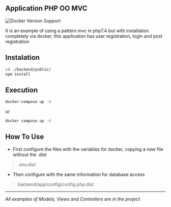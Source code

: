## Application PHP OO MVC

![Docker Version Support](https://img.shields.io/badge/docker-23.0%2B-brightgreen.svg?style=flat-square)

It is an example of using a pattern mvc in php7.4 but with installation completely via docker, this application has user registration, login and post registration

## Instalation

```bash
cd ./backend/public/
npm install
```

## Execution

```bash
docker-compose up -d
```
or

```bash
docker compose up -d
```

## How To Use

- First configure the files with the variables for docker, copying a new file without the .dist

> .env.dist

- Then configure with the same information for database access

> backend/app/config/config.php.dist

_________________

*All examples of Models, Views and Controllers are in the project*
